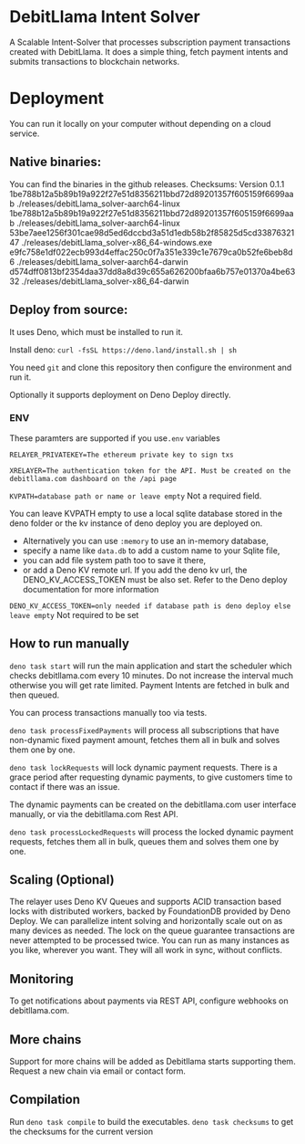 # DebitLlama Intent Solver

A Scalable Intent-Solver that processes subscription payment transactions created with DebitLlama.
It does a simple thing, fetch payment intents and submits transactions to blockchain networks.

# Deployment

You can run it locally on your computer without depending on a cloud
service.

## Native binaries:
You can find the binaries in the github releases.
Checksums:
Version 0.1.1
1be788b12a5b89b19a922f27e51d8356211bbd72d89201357f605159f6699aab  ./releases/debitLlama_solver-aarch64-linux
1be788b12a5b89b19a922f27e51d8356211bbd72d89201357f605159f6699aab  ./releases/debitLlama_solver-aarch64-linux
53be7aee1256f301cae98d5ed6dccbd3a51d1edb58b2f85825d5cd3387632147  ./releases/debitLlama_solver-x86_64-windows.exe
e9fc758e1df022ecb993d4effac250c0f7a351e339c1e7679ca0b52fe6beb8d6  ./releases/debitLlama_solver-aarch64-darwin
d574dff0813bf2354daa37dd8a8d39c655a626200bfaa6b757e01370a4be6332  ./releases/debitLlama_solver-x86_64-darwin

## Deploy from source:
It uses Deno, which must be installed to run it.

Install deno: `curl -fsSL https://deno.land/install.sh | sh`

You need `git` and clone this repository then configure the environment and run it.

Optionally it supports deployment on Deno Deploy directly.

### ENV

These paramters are supported if you use`.env` variables

`RELAYER_PRIVATEKEY=The ethereum private key to sign txs`

`XRELAYER=The authentication token for the API. Must be created on the debitllama.com dashboard on the /api page`

`KVPATH=database path or name or leave empty` Not a required field. 

You can leave KVPATH empty to use a local sqlite database stored in the deno folder or the kv instance of deno deploy you are deployed on. 

* Alternatively you can use `:memory` to use an in-memory database,
* specify a name like `data.db` to add a custom name to your Sqlite file,
* you can add file system path too to save it there, 
* or add a Deno KV remote url. If you add the deno kv url, the DENO_KV_ACCESS_TOKEN must be also set. Refer to the Deno deploy documentation for more information

`DENO_KV_ACCESS_TOKEN=only needed if database path is deno deploy else leave empty` Not required to be set

## How to run manually

`deno task start` will run the main application and start the scheduler which checks debitllama.com every 10 minutes. 
Do not increase the interval much otherwise you will get rate limited. Payment Intents are fetched in bulk and then queued.

You can process transactions manually too via tests.

`deno task processFixedPayments` will process all subscriptions that have non-dynamic fixed payment amount, fetches them all in bulk and solves them one by one.

`deno task lockRequests` will lock dynamic payment requests. There is a grace period after requesting dynamic payments, to give customers time to contact if there was an issue. 

The dynamic payments can be created on the debitllama.com user interface manually, or via the debitllama.com Rest API.

`deno task processLockedRequests` will process the locked dynamic payment requests, fetches them all in bulk, queues them and solves them one by one.

## Scaling (Optional)

The relayer uses Deno KV Queues and supports ACID transaction based locks with distributed workers, backed by FoundationDB provided by Deno Deploy.
We can parallelize intent solving and horizontally scale out on as many devices as needed. The lock on the queue guarantee transactions are never attempted to be processed twice.
You can run as many instances as you like, wherever you want. They will all work in sync, without conflicts.

## Monitoring
To get notifications about payments via REST API, configure webhooks on debitllama.com.


## More chains
Support for more chains will be added as Debitllama starts supporting them. Request a new chain via email or contact form.

## Compilation

Run `deno task compile` to build the executables.
`deno task checksums` to get the checksums for the current version